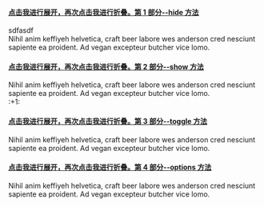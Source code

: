 
<div class="panel-group" id="accordion">
    <div class="panel panel-default">
        <div class="panel-heading">
            <h4 class="panel-title">
                <a data-toggle="collapse" data-parent="#accordion" 
                href="#collapseOne">
                点击我进行展开，再次点击我进行折叠。第 1 部分--hide 方法
                </a>
            </h4>
        </div>
        sdfasdf
        <div id="collapseOne" class="panel-collapse collapse in">
            <div class="panel-body">
                Nihil anim keffiyeh helvetica, craft beer labore wes anderson cred 
                nesciunt sapiente ea proident. Ad vegan excepteur butcher vice 
                lomo.
            </div>
        </div>
    </div>
    <div class="panel panel-success">
        <div class="panel-heading">
            <h4 class="panel-title">
                <a data-toggle="collapse" data-parent="#accordion" 
                href="#collapseTwo">
                点击我进行展开，再次点击我进行折叠。第 2 部分--show 方法
                </a>
            </h4>
        </div>
        <div id="collapseTwo" class="panel-collapse collapse">
            <div class="panel-body">
                Nihil anim keffiyeh helvetica, craft beer labore wes anderson cred 
                nesciunt sapiente ea proident. Ad vegan excepteur butcher vice 
                lomo.
            </div>
        </div>
    </div>
    :+1:
    <div class="panel panel-info">
        <div class="panel-heading">
            <h4 class="panel-title">
                <a data-toggle="collapse" data-parent="#accordion" 
                href="#collapseThree">
                点击我进行展开，再次点击我进行折叠。第 3 部分--toggle 方法
                </a>
            </h4>
        </div>
        <div id="collapseThree" class="panel-collapse collapse">
            <div class="panel-body">
                Nihil anim keffiyeh helvetica, craft beer labore wes anderson cred 
                nesciunt sapiente ea proident. Ad vegan excepteur butcher vice 
                lomo.
            </div>
        </div>
    </div>
    <div class="panel panel-warning">
        <div class="panel-heading">
            <h4 class="panel-title">
                <a data-toggle="collapse" data-parent="#accordion" 
                href="#collapseFour">
                点击我进行展开，再次点击我进行折叠。第 4 部分--options 方法
                </a>
            </h4>
        </div>
        <div id="collapseFour" class="panel-collapse collapse">
            <div class="panel-body">
                Nihil anim keffiyeh helvetica, craft beer labore wes anderson cred 
                nesciunt sapiente ea proident. Ad vegan excepteur butcher vice 
                lomo.
            </div>
        </div>
    </div>
</div>
<script>
$(function () { $('#collapseFour').collapse({
        toggle: false
    })});
    $(function () { $('#collapseTwo').collapse('show')});
    $(function () { $('#collapseThree').collapse('toggle')});
    $(function () { $('#collapseOne').collapse('hide')});
</script>

